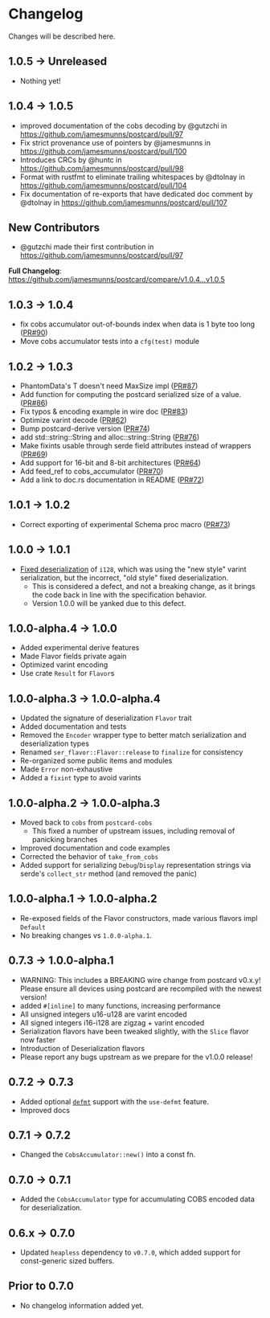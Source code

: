 # Changelog

Changes will be described here.

## 1.0.5 -> Unreleased

* Nothing yet!

## 1.0.4 -> 1.0.5

* improved documentation of the cobs decoding by @gutzchi in https://github.com/jamesmunns/postcard/pull/97
* Fix strict provenance use of pointers by @jamesmunns in https://github.com/jamesmunns/postcard/pull/100
* Introduces CRCs by @huntc in https://github.com/jamesmunns/postcard/pull/98
* Format with rustfmt to eliminate trailing whitespaces by @dtolnay in https://github.com/jamesmunns/postcard/pull/104
* Fix documentation of re-exports that have dedicated doc comment by @dtolnay in https://github.com/jamesmunns/postcard/pull/107

## New Contributors

* @gutzchi made their first contribution in https://github.com/jamesmunns/postcard/pull/97

**Full Changelog**: https://github.com/jamesmunns/postcard/compare/v1.0.4...v1.0.5

## 1.0.3 -> 1.0.4

* fix cobs accumulator out-of-bounds index when data is 1 byte too long ([PR#90])
* Move cobs accumulator tests into a `cfg(test)` module

[PR#90]: https://github.com/jamesmunns/postcard/pull/90

## 1.0.2 -> 1.0.3

* PhantomData's T doesn't need MaxSize impl ([PR#87])
* Add function for computing the postcard serialized size of a value. ([PR#86])
* Fix typos & encoding example in wire doc ([PR#83])
* Optimize varint decode ([PR#62])
* Bump postcard-derive version ([PR#74])
* add std::string::String and alloc::string::String ([PR#76])
* Make fixints usable through serde field attributes instead of wrappers ([PR#69])
* Add support for 16-bit and 8-bit architectures ([PR#64])
* Add feed_ref to cobs_accumulator ([PR#70])
* Add a link to doc.rs documentation in README ([PR#72])

[PR#87]: https://github.com/jamesmunns/postcard/pull/87
[PR#86]: https://github.com/jamesmunns/postcard/pull/86
[PR#83]: https://github.com/jamesmunns/postcard/pull/83
[PR#62]: https://github.com/jamesmunns/postcard/pull/62
[PR#74]: https://github.com/jamesmunns/postcard/pull/74
[PR#76]: https://github.com/jamesmunns/postcard/pull/76
[PR#69]: https://github.com/jamesmunns/postcard/pull/69
[PR#64]: https://github.com/jamesmunns/postcard/pull/64
[PR#70]: https://github.com/jamesmunns/postcard/pull/70
[PR#72]: https://github.com/jamesmunns/postcard/pull/72

## 1.0.1 -> 1.0.2

* Correct exporting of experimental Schema proc macro ([PR#73])

[PR#73]: https://github.com/jamesmunns/postcard/pull/73

## 1.0.0 -> 1.0.1

* [Fixed deserialization] of `i128`, which was using the "new style" varint serialization, but the incorrect, "old style" fixed deserialization.
    * This is considered a defect, and not a breaking change, as it brings the code back in line with the specification behavior.
    * Version 1.0.0 will be yanked due to this defect.

[Fixed deserialization]: https://github.com/jamesmunns/postcard/commit/70ea33a1ac7f82632697f4578002267eaf9095f5

## 1.0.0-alpha.4 -> 1.0.0

* Added experimental derive features
* Made Flavor fields private again
* Optimized varint encoding
* Use crate `Result` for `Flavor`s

## 1.0.0-alpha.3 -> 1.0.0-alpha.4

* Updated the signature of deserialization `Flavor` trait
* Added documentation and tests
* Removed the `Encoder` wrapper type to better match serialization and deserialization types
* Renamed `ser_flavor::Flavor::release` to `finalize` for consistency
* Re-organized some public items and modules
* Made `Error` non-exhaustive
* Added a `fixint` type to avoid varints

## 1.0.0-alpha.2 -> 1.0.0-alpha.3

* Moved back to `cobs` from `postcard-cobs`
    * This fixed a number of upstream issues, including removal of panicking branches
* Improved documentation and code examples
* Corrected the behavior of `take_from_cobs`
* Added support for serializing `Debug`/`Display` representation strings via serde's `collect_str` method (and removed the panic)

## 1.0.0-alpha.1 -> 1.0.0-alpha.2

* Re-exposed fields of the Flavor constructors, made various flavors impl `Default`
* No breaking changes vs `1.0.0-alpha.1`.

## 0.7.3 -> 1.0.0-alpha.1

* WARNING: This includes a BREAKING wire change from postcard v0.x.y! Please ensure
    all devices using postcard are recompiled with the newest version!
* added `#[inline]` to many functions, increasing performance
* All unsigned integers u16-u128 are varint encoded
* All signed integers i16-i128 are zigzag + varint encoded
* Serialization flavors have been tweaked slightly, with the `Slice` flavor now faster
* Introduction of Deserialization flavors
* Please report any bugs upstream as we prepare for the v1.0.0 release!

## 0.7.2 -> 0.7.3

* Added optional [`defmt`](https://crates.io/crates/defmt) support with the `use-defmt` feature.
* Improved docs

## 0.7.1 -> 0.7.2

* Changed the `CobsAccumulator::new()` into a const fn.

## 0.7.0 -> 0.7.1

* Added the `CobsAccumulator` type for accumulating COBS encoded data for deserialization.

## 0.6.x -> 0.7.0

* Updated `heapless` dependency to `v0.7.0`, which added support for const-generic sized buffers.

## Prior to 0.7.0

* No changelog information added yet.
